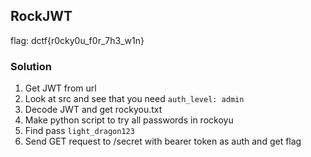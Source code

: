 ## RockJWT
flag: dctf{r0cky0u_f0r_7h3_w1n}

### Solution
1. Get JWT from url
2. Look at src and see that you need `auth_level: admin`
3. Decode JWT and get rockyou.txt
4. Make python script to try all passwords in rockoyu
5. Find pass `light_dragon123`
6. Send GET request to /secret with bearer token as auth and get flag